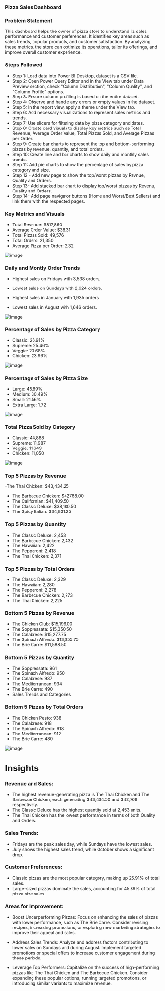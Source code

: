 ### Pizza Sales Dashboard


### Problem Statement
This dashboard helps the owner of pizza store to understand its sales performance and customer preferences. It identifies key areas such as sales trends, popular products, and customer satisfaction. By analyzing these metrics, the store can optimize its operations, tailor its offerings, and improve overall customer experience.

### Steps Followed
- Step 1: Load data into Power BI Desktop, dataset is a CSV file.
- Step 2: Open Power Query Editor and in the View tab under Data Preview section, check "Column Distribution", "Column Quality", and "Column Profile" options.
- Step 3: Ensure column profiling is based on the entire dataset.
- Step 4: Observe and handle any errors or empty values in the dataset.
- Step 5: In the report view, apply a theme under the View tab.
- Step 6: Add necessary visualizations to represent sales metrics and trends.
- Step 7: Use slicers for filtering data by pizza category and dates.
- Step 8: Create card visuals to display key metrics such as Total Revenue, Average Order Value, Total Pizzas Sold, and Average Pizzas per Order.
- Step 9: Create bar charts to represent the top and bottom-performing pizzas by revenue, quantity, and total orders.
- Step 10: Create line and bar charts to show daily and monthly sales trends.
- Step 11: Add pie charts to show the percentage of sales by pizza category and size.
- Step 12 - Add new page to show the top/worst pizzas by Revnue, Quality and Orders.
- Step 13- Add stacked bar chart to display top/worst pizzas by Revenu, Quality and Orders.
- Step 14- Add page navigator buttons (Home and Worst/Best Sellers) and link them with the respected pages.

### Key Metrics and Visuals
- Total Revenue: $817,860
- Average Order Value: $38.31   
- Total Pizzas Sold: 49,576
- Total Orders: 21,350
- Average Pizza per Order: 2.32
  
![image](https://github.com/user-attachments/assets/14090175-1a96-4608-afb6-2a7a27f21acd)

### Daily and Montly Order Trends
- Highest sales on Fridays with 3,538 orders.
- Lowest sales on Sundays with 2,624 orders.

- Highest sales in January with 1,935 orders.
- Lowest sales in August with 1,646 orders.

![image](https://github.com/user-attachments/assets/0f9df084-96a1-4799-a0a5-9eb830bc8549)

### Percentage of Sales by Pizza Category
- Classic: 26.91%
- Supreme: 25.46%
- Veggie: 23.68%
- Chicken: 23.96%

![image](https://github.com/user-attachments/assets/d6759246-ceff-40b5-b4d3-87a0a9a4a549)

 ### Percentage of Sales by Pizza Size
- Large: 45.89%
- Medium: 30.49%
- Small: 21.56%
- Extra Large: 1.72

![image](https://github.com/user-attachments/assets/174bc8db-b1b0-40f5-ad75-4679e834033d)

### Total Pizza Sold by Category
- Classic: 44,888
- Supreme: 11,987
- Veggie:  11,649
- Chicken: 11,050

![image](https://github.com/user-attachments/assets/4bc052a4-d06a-45e6-ae00-8fb8ddc67903)

### Top 5 Pizzas by Revenue
-The Thai Chicken: $43,434.25
- The Barbecue Chicken: $42768.00
- The Californian: $41,409.50
- The Classic Deluxe: $38,180.50
- The Spicy Italian: $34,831.25
### Top 5 Pizzas by Quantity
- The Classic Deluxe: 2,453
- The Barbecue Chicken: 2,432
- The Hawaiian: 2,422
- The Pepperoni: 2,418
- The Thai Chicken: 2,371
### Top 5 Pizzas by Total Orders
- The Classic Deluxe: 2,329
- The Hawaiian: 2,280
- The Pepperoni: 2,278
- The Barbecue Chicken: 2,273
- The Thai Chicken: 2,225
### Bottom 5 Pizzas by Revenue
- The Chicken Club: $15,196.00
- The Soppressata: $15,350.50
- The Calabrese: $15,277.75
- The Spinach Alfredo: $13,955.75
- The Brie Carre: $11,588.50
### Bottom 5 Pizzas by Quantity
- The Soppressata: 961
- The Spinach Alfredo: 950
- The Calabrese: 937
- The Mediterranean: 934
- The Brie Carre: 490
- Sales Trends and Categories

### Bottom 5 Pizzas by Total Orders
- The Chicken Pesto: 938
- The Calabrese: 918
- The Spinach Alfredo: 918
- The Mediterranean: 912
- The Brie Carre: 480

![image](https://github.com/user-attachments/assets/0f30a69c-acc3-430e-bc0d-663f9794fa14)


# Insights
### Revenue and Sales:

- The highest revenue-generating pizza is The Thai Chicken and The Barbecue Chicken, each generating $43,434.50 and $42,768 respectively.
- The Classic Deluxe has the highest quantity sold at 2,453 units.
- The Thai Chicken has the lowest performance in terms of both Quality and Orders.
### Sales Trends:

- Fridays are the peak sales day, while Sundays have the lowest sales.
- July shows the highest sales trend, while October shows a significant drop.
### Customer Preferences:

- Classic pizzas are the most popular category, making up 26.91% of total sales.
- Large-sized pizzas dominate the sales, accounting for 45.89% of total pizza size sales.
### Areas for Improvement:


- Boost Underperforming Pizzas: Focus on enhancing the sales of pizzas with lower performance, such as The Brie Carre. Consider revising recipes, increasing promotions, or exploring new marketing strategies to improve their appeal and sales.

- Address Sales Trends: Analyze and address factors contributing to lower sales on Sundays and during August. Implement targeted promotions or special offers to increase customer engagement during these periods.

- Leverage Top Performers: Capitalize on the success of high-performing pizzas like The Thai Chicken and The Barbecue Chicken. Consider expanding these popular options, running targeted promotions, or introducing similar variants to maximize revenue.
